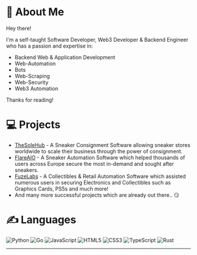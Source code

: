 # 💫 About Me
Hey there!

I'm a self-taught Software Developer, Web3 Developer & Backend Engineer who has a passion and expertise in:

- Backend Web & Application Development
- Web-Automation
- Bots
- Web-Scraping
- Web-Security
- Web3 Automation

Thanks for reading!

# 💻 Projects

- [TheSoleHub](https://thesolehub.com/) - A Sneaker Consignment Software allowing sneaker stores worldwide to scale their business through the power of consignment.
- [FlareAIO](https://twitter.com/FlareAIO) - A Sneaker Automation Software which helped thousands of users across Europe secure the most in-demand and sought after sneakers.
- [FuzeLabs](https://twitter.com/fuzelabsbot) - A Collectibles & Retail Automation Software which assisted numerous users in securing Electronics and Collectibles such as Graphics Cards, PS5s and much more!
- And many more successful projects which are already out there.. 😏

# ✍️ Languages

![Python](https://img.shields.io/badge/python-3670A0?style=for-the-badge&logo=python&logoColor=ffdd54) ![Go](https://img.shields.io/badge/go-%2300ADD8.svg?style=for-the-badge&logo=go&logoColor=white) ![JavaScript](https://img.shields.io/badge/javascript-%23323330.svg?style=for-the-badge&logo=javascript&logoColor=%23F7DF1E) ![HTML5](https://img.shields.io/badge/html5-%23E34F26.svg?style=for-the-badge&logo=html5&logoColor=white) ![CSS3](https://img.shields.io/badge/css3-%231572B6.svg?style=for-the-badge&logo=css3&logoColor=white) ![TypeScript](https://img.shields.io/badge/typescript-%23007ACC.svg?style=for-the-badge&logo=typescript&logoColor=white) ![Rust](https://img.shields.io/badge/rust-%23000000.svg?style=for-the-badge&logo=rust&logoColor=white)

---
